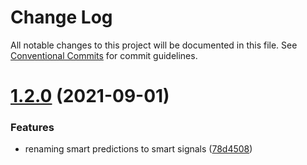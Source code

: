 # Change Log

All notable changes to this project will be documented in this file.
See [Conventional Commits](https://conventionalcommits.org) for commit guidelines.

# [1.2.0](https://github.com/lundegaard/fast-ai-zoe-demo/compare/v1.1.0...v1.2.0) (2021-09-01)


### Features

* renaming smart predictions to smart signals ([78d4508](https://github.com/lundegaard/fast-ai-zoe-demo/commit/78d45085750cea28aeb32740f4bd38668bb60f98))
